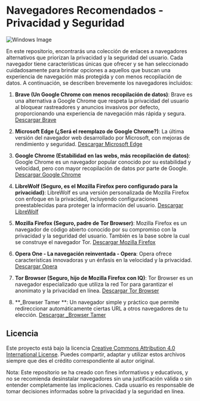 # Navegadores Recomendados - Privacidad y Seguridad

![Windows Image](path/to/your/image.png)

En este repositorio, encontrarás una colección de enlaces a navegadores alternativos que priorizan la privacidad y la seguridad del usuario. Cada navegador tiene características únicas que ofrecer y se han seleccionado cuidadosamente para brindar opciones a aquellos que buscan una experiencia de navegación más protegida y con menos recopilación de datos. A continuación, se describen brevemente los navegadores incluidos:

1. **Brave (Un Google Chrome con menos recopilación de datos)**: Brave es una alternativa a Google Chrome que respeta la privacidad del usuario al bloquear rastreadores y anuncios invasivos por defecto, proporcionando una experiencia de navegación más rápida y segura. [Descargar Brave](https://brave.com/)

2. **Microsoft Edge (¿Será el reemplazo de Google Chrome?)**: La última versión del navegador web desarrollado por Microsoft, con mejoras de rendimiento y seguridad. [Descargar Microsoft Edge](https://microsoft.com/edge)

3. **Google Chrome (Estabilidad en las webs, más recopilación de datos)**: Google Chrome es un navegador popular conocido por su estabilidad y velocidad, pero con mayor recopilación de datos por parte de Google. [Descargar Google Chrome](https://www.google.com/chrome/)

4. **LibreWolf (Seguro, es el Mozilla Firefox pero configurado para la privacidad)**: LibreWolf es una versión personalizada de Mozilla Firefox con enfoque en la privacidad, incluyendo configuraciones preestablecidas para proteger la información del usuario. [Descargar LibreWolf](https://librewolf-community.gitlab.io/)

5. **Mozilla Firefox (Seguro, padre de Tor Browser)**: Mozilla Firefox es un navegador de código abierto conocido por su compromiso con la privacidad y la seguridad del usuario. También es la base sobre la cual se construye el navegador Tor. [Descargar Mozilla Firefox](https://www.mozilla.org/firefox/)

6. **Opera One - La navegación reinventada - Opera**: Opera ofrece características innovadoras y un énfasis en la velocidad y la privacidad. [Descargar Opera](https://www.opera.com/)

7. **Tor Browser (Seguro, hijo de Mozilla Firefox con IQ)**: Tor Browser es un navegador especializado que utiliza la red Tor para garantizar el anonimato y la privacidad en línea. [Descargar Tor Browser](https://www.torproject.org/download/)

8. **_Browser Tamer **: Un navegador simple y práctico que permite redireccionar automáticamente ciertas URL a otros navegadores de tu elección. [Descargar _Browser Tamer](https://www.aloneguid.uk/projects/bt/)

## Licencia
Este proyecto está bajo la licencia [Creative Commons Attribution 4.0 International License](https://creativecommons.org/licenses/by/4.0/). Puedes compartir, adaptar y utilizar estos archivos siempre que des el crédito correspondiente al autor original.

Nota: Este repositorio se ha creado con fines informativos y educativos, y no se recomienda desinstalar navegadores sin una justificación válida o sin entender completamente las implicaciones. Cada usuario es responsable de tomar decisiones informadas sobre la privacidad y la seguridad en línea.
